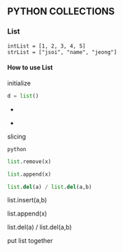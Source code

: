 ## PYTHON COLLECTIONS



### List

```
intList = [1, 2, 3, 4, 5]
strList = ["jsoi", "name", "jeong"]
```

#### How to use List

initialize
``` python
d = list()
```

+
*

slicing

```python```

``````python
list.remove(x)

list.append(x)

list.del(a) / list.del(a,b)
``````

list.insert(a,b)





list.append(x)

list.del(a) / list.del(a,b)

put list together

